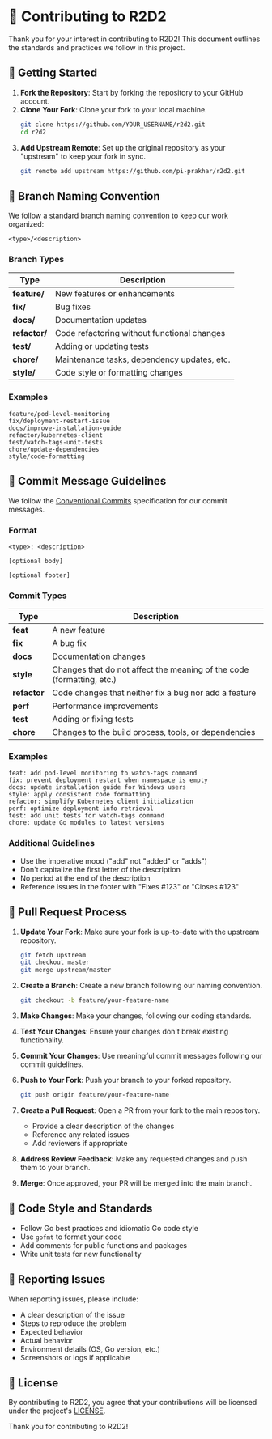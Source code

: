 # 🤝 Contributing to R2D2

Thank you for your interest in contributing to R2D2! This document outlines the standards and practices we follow in this project.

## 🚀 Getting Started

1. **Fork the Repository**: Start by forking the repository to your GitHub account.
2. **Clone Your Fork**: Clone your fork to your local machine.
   ```bash
   git clone https://github.com/YOUR_USERNAME/r2d2.git
   cd r2d2
   ```
3. **Add Upstream Remote**: Set up the original repository as your "upstream" to keep your fork in sync.
   ```bash
   git remote add upstream https://github.com/pi-prakhar/r2d2.git
   ```

## 🌿 Branch Naming Convention

We follow a standard branch naming convention to keep our work organized:

```
<type>/<description>
```

### Branch Types

| Type | Description |
|------|-------------|
| **feature/** | New features or enhancements |
| **fix/** | Bug fixes |
| **docs/** | Documentation updates |
| **refactor/** | Code refactoring without functional changes |
| **test/** | Adding or updating tests |
| **chore/** | Maintenance tasks, dependency updates, etc. |
| **style/** | Code style or formatting changes |

### Examples

```
feature/pod-level-monitoring
fix/deployment-restart-issue
docs/improve-installation-guide
refactor/kubernetes-client
test/watch-tags-unit-tests
chore/update-dependencies
style/code-formatting
```

## 💬 Commit Message Guidelines

We follow the [Conventional Commits](https://www.conventionalcommits.org/) specification for our commit messages.

### Format

```
<type>: <description>

[optional body]

[optional footer]
```

### Commit Types

| Type | Description |
|------|-------------|
| **feat** | A new feature |
| **fix** | A bug fix |
| **docs** | Documentation changes |
| **style** | Changes that do not affect the meaning of the code (formatting, etc.) |
| **refactor** | Code changes that neither fix a bug nor add a feature |
| **perf** | Performance improvements |
| **test** | Adding or fixing tests |
| **chore** | Changes to the build process, tools, or dependencies |

### Examples

```
feat: add pod-level monitoring to watch-tags command
fix: prevent deployment restart when namespace is empty
docs: update installation guide for Windows users
style: apply consistent code formatting
refactor: simplify Kubernetes client initialization
perf: optimize deployment info retrieval
test: add unit tests for watch-tags command
chore: update Go modules to latest versions
```

### Additional Guidelines

- Use the imperative mood ("add" not "added" or "adds")
- Don't capitalize the first letter of the description
- No period at the end of the description
- Reference issues in the footer with "Fixes #123" or "Closes #123"

## 🔄 Pull Request Process

1. **Update Your Fork**: Make sure your fork is up-to-date with the upstream repository.
   ```bash
   git fetch upstream
   git checkout master
   git merge upstream/master
   ```

2. **Create a Branch**: Create a new branch following our naming convention.
   ```bash
   git checkout -b feature/your-feature-name
   ```

3. **Make Changes**: Make your changes, following our coding standards.

4. **Test Your Changes**: Ensure your changes don't break existing functionality.

5. **Commit Your Changes**: Use meaningful commit messages following our commit guidelines.

6. **Push to Your Fork**: Push your branch to your forked repository.
   ```bash
   git push origin feature/your-feature-name
   ```

7. **Create a Pull Request**: Open a PR from your fork to the main repository.
   - Provide a clear description of the changes
   - Reference any related issues
   - Add reviewers if appropriate

8. **Address Review Feedback**: Make any requested changes and push them to your branch.

9. **Merge**: Once approved, your PR will be merged into the main branch.

## 📏 Code Style and Standards

- Follow Go best practices and idiomatic Go code style
- Use `gofmt` to format your code
- Add comments for public functions and packages
- Write unit tests for new functionality

## 🐛 Reporting Issues

When reporting issues, please include:

- A clear description of the issue
- Steps to reproduce the problem
- Expected behavior
- Actual behavior
- Environment details (OS, Go version, etc.)
- Screenshots or logs if applicable

## 📜 License

By contributing to R2D2, you agree that your contributions will be licensed under the project's [LICENSE](LICENSE).

Thank you for contributing to R2D2! 